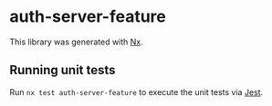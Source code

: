# auth-server-feature

This library was generated with [Nx](https://nx.dev).

## Running unit tests

Run `nx test auth-server-feature` to execute the unit tests via [Jest](https://jestjs.io).
